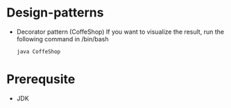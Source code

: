 # Design-patterns
- Decorator pattern (CoffeShop)
  If you want to visualize the result, run the following command in /bin/bash
    ```bash
    java CoffeShop
    ```

# Prerequsite
- JDK
